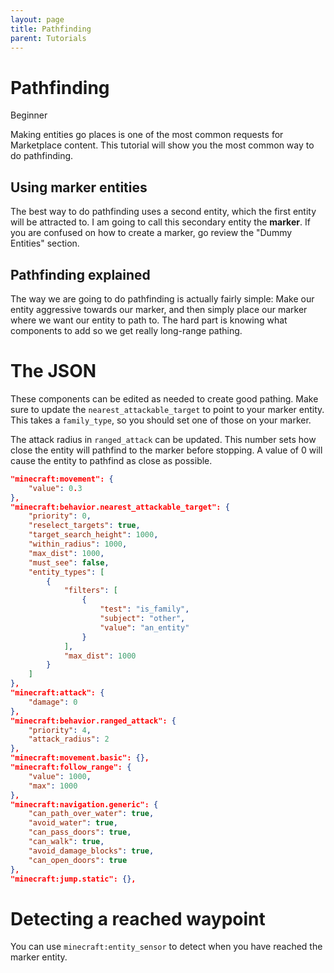 ```yaml
---
layout: page
title: Pathfinding
parent: Tutorials
---
```


# Pathfinding

<Label color="green">Beginner</Label>

Making entities go places is one of the most common requests for Marketplace content. This tutorial will show you the most common way to do pathfinding.

## Using marker entities

The best way to do pathfinding uses a second entity, which the first entity will be attracted to. I am going to call this secondary entity the **marker**. If you are confused on how to create a marker, go review the "Dummy Entities" section.

## Pathfinding explained

The way we are going to do pathfinding is actually fairly simple: Make our entity aggressive towards our marker, and then simply place our marker where we want our entity to path to. The hard part is knowing what components to add so we get really long-range pathing.

# The JSON

These components can be edited as needed to create good pathing. Make sure to update the `nearest_attackable_target` to point to your marker entity. This takes a `family_type`, so you should set one of those on your marker.

The attack radius in `ranged_attack` can be updated. This number sets how close the entity will pathfind to the marker before stopping. A value of 0 will cause the entity to pathfind as close as possible.

```json
"minecraft:movement": {
    "value": 0.3
},
"minecraft:behavior.nearest_attackable_target": {
    "priority": 0,
    "reselect_targets": true,
    "target_search_height": 1000,
    "within_radius": 1000,
    "max_dist": 1000,
    "must_see": false,
    "entity_types": [
        {
            "filters": [
                {
                    "test": "is_family",
                    "subject": "other",
                    "value": "an_entity"
                }
            ],
            "max_dist": 1000
        }
    ]
},
"minecraft:attack": {
    "damage": 0
},
"minecraft:behavior.ranged_attack": {
    "priority": 4,
    "attack_radius": 2
},
"minecraft:movement.basic": {},
"minecraft:follow_range": {
    "value": 1000,
    "max": 1000
},
"minecraft:navigation.generic": {
    "can_path_over_water": true,
    "avoid_water": true,
    "can_pass_doors": true,
    "can_walk": true,
    "avoid_damage_blocks": true,
    "can_open_doors": true
},
"minecraft:jump.static": {},
```

# Detecting a reached waypoint

You can use `minecraft:entity_sensor` to detect when you have reached the marker entity.